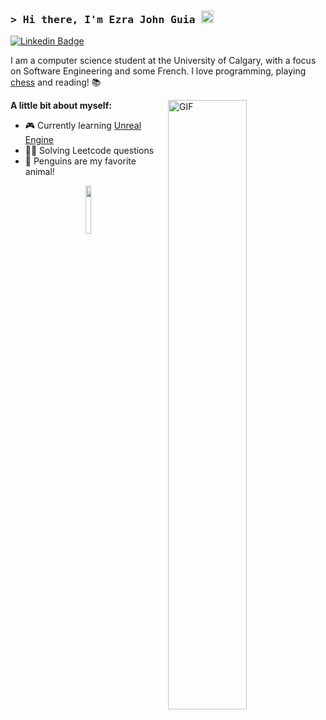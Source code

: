 <!-- @format -->

<!-- **ejohnguia/ejohnguia** is a ✨ _special_ ✨ repository because its `README.md` (this file) appears on your GitHub profile.

Here are some ideas to get you started:

-   🔭 I’m currently working on ...
-   🌱 I’m currently learning ...
-   👯 I’m looking to collaborate on ...
-   🤔 I’m looking for help with ...
-   💬 Ask me about ...
-   📫 How to reach me: ...
-   😄 Pronouns: ...
-   ⚡ Fun fact: ... -->

### <samp>&gt; Hi there, I'm Ezra John Guia <img src="https://media.giphy.com/media/hvRJCLFzcasrR4ia7z/giphy.gif" width="20"> </samp>

[![Linkedin Badge](https://img.shields.io/badge/LinkedIn-blue?style=flat&logo=linkedin&labelColor=blue)](https://www.linkedin.com/in/ezrajohn-guia/)

I am a computer science student at the University of Calgary, with a focus on Software Engineering and some French.
I love programming, playing [chess](https://lichess.org/) and reading! 📚

<img align="right" alt="GIF" src="https://media2.giphy.com/media/qgQUggAC3Pfv687qPC/giphy.gif?cid=790b761106f1d5a4c2212e3cd1b6bceaf1fc30885b8cfc16&rid=giphy.gif&ct=g" width=50% height=auto />

**A little bit about myself:**

-   🎮 Currently learning [Unreal Engine](https://www.unrealengine.com/en-US/)
-   👨‍💻 Solving Leetcode questions
-   🐧 Penguins are my favorite animal!

<p align=center>
    <img src="https://github.githubassets.com/images/mona-loading-dark.gif" width="14%">
<p>

<!--

Resources:

https://shields.io/
https://github.com/ikatyang/emoji-cheat-sheet

-->
